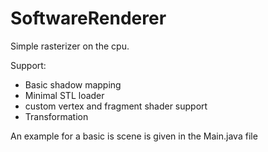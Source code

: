 # SoftwareRenderer

Simple rasterizer on the cpu. 

Support:
- Basic shadow mapping
- Minimal STL loader
- custom vertex and fragment shader support
- Transformation

An example for a basic is scene is given in the Main.java file
